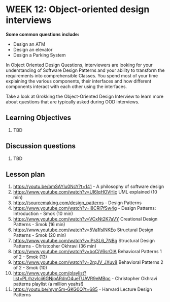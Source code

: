 # WEEK 12: Object-oriented  design interviews

**Some common questions include:**

* Design an ATM
* Design an elevator
* Design a Parking System

In Object Oriented Design Questions, interviewers are looking for your understanding of Software Design Patterns and your ability to transform the requirements into comprehensible Classes. You spend most of your time explaining the various components, their interfaces and how different components interact with each other using the interfaces.

​Take a look at Grokking the Object-Oriented Design Interview to learn more about questions that are typically asked during OOD interviews.

## Learning Objectives

1. TBD

## Discussion questions

1. TBD

## Lesson plan

1. https://youtu.be/bmSAYlu0NcY?t=141 - A philosophy of software design
1. https://www.youtube.com/watch?v=UI6lqHOVHic UML explained (10 min)
1. https://sourcemaking.com/design_patterns - Design Patterns
1. https://www.youtube.com/watch?v=l8CRl7fSw4g - Design Patterns: Introduction - Smok (10 min)
1. https://www.youtube.com/watch?v=VCxNt2K7aVY Creational Design Patterns - Smok (16 min)
1. https://www.youtube.com/watch?v=5Va1fslNKEo Structural Design Patterns - Smok (20 min)
1. https://www.youtube.com/watch?v=lPsSL6_7NBg Structural Design Patterns -  Christopher Okhravi (36 min)
1. https://www.youtube.com/watch?v=boCjV6srOlA Behavioral Patterns 1 of 2 - Smok (13)
1. https://www.youtube.com/watch?v=2rqJV_JXuv8 Behavioral Patterns 2 of 2 - Smok (10)
1. https://www.youtube.com/playlist?list=PLrhzvIcii6GNjpARdnO4ueTUAVR9eMBpc - Christopher Okhravi patterns playlist (a million yeahs!)
1. https://youtu.be/mym5m-GKG0Q?t=685 - Harvard Lecture Design Patterns

